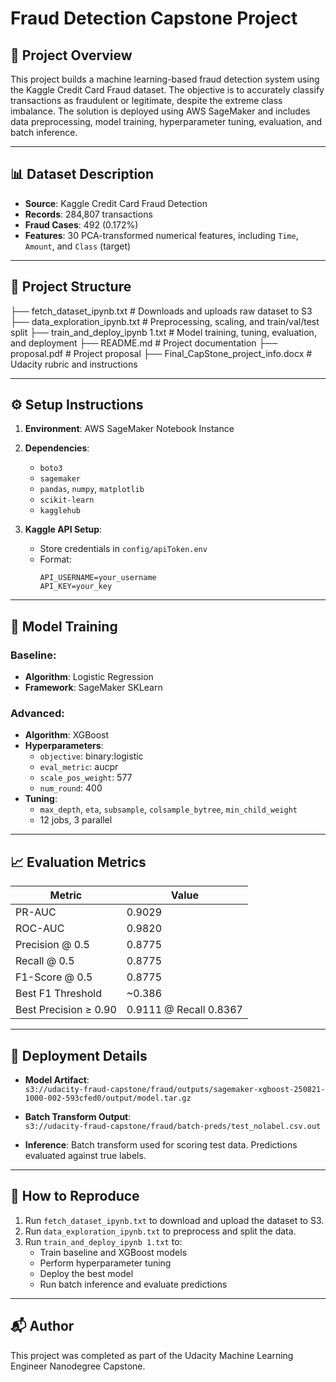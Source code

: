 # Fraud Detection Capstone Project

## 📌 Project Overview

This project builds a machine learning-based fraud detection system using the Kaggle Credit Card Fraud dataset. The objective is to accurately classify transactions as fraudulent or legitimate, despite the extreme class imbalance. The solution is deployed using AWS SageMaker and includes data preprocessing, model training, hyperparameter tuning, evaluation, and batch inference.

---

## 📊 Dataset Description

- **Source**: Kaggle Credit Card Fraud Detection
- **Records**: 284,807 transactions
- **Fraud Cases**: 492 (0.172%)
- **Features**: 30 PCA-transformed numerical features, including `Time`, `Amount`, and `Class` (target)

---

## 📁 Project Structure

├── fetch_dataset_ipynb.txt # Downloads and uploads raw dataset to S3 ├── data_exploration_ipynb.txt # Preprocessing, scaling, and train/val/test split ├── train_and_deploy_ipynb 1.txt # Model training, tuning, evaluation, and deployment ├── README.md # Project documentation ├── proposal.pdf # Project proposal ├── Final_CapStone_project_info.docx # Udacity rubric and instructions

---

## ⚙️ Setup Instructions

1. **Environment**: AWS SageMaker Notebook Instance
2. **Dependencies**:
   - `boto3`
   - `sagemaker`
   - `pandas`, `numpy`, `matplotlib`
   - `scikit-learn`
   - `kagglehub`

3. **Kaggle API Setup**:
   - Store credentials in `config/apiToken.env`
   - Format:
     ```
     API_USERNAME=your_username
     API_KEY=your_key
     ```

---

## 🧠 Model Training

### Baseline:
- **Algorithm**: Logistic Regression
- **Framework**: SageMaker SKLearn

### Advanced:
- **Algorithm**: XGBoost
- **Hyperparameters**:
  - `objective`: binary:logistic
  - `eval_metric`: aucpr
  - `scale_pos_weight`: 577
  - `num_round`: 400
- **Tuning**:
  - `max_depth`, `eta`, `subsample`, `colsample_bytree`, `min_child_weight`
  - 12 jobs, 3 parallel

---

## 📈 Evaluation Metrics

| Metric              | Value     |
|---------------------|-----------|
| PR-AUC              | 0.9029    |
| ROC-AUC             | 0.9820    |
| Precision @ 0.5     | 0.8775    |
| Recall @ 0.5        | 0.8775    |
| F1-Score @ 0.5      | 0.8775    |
| Best F1 Threshold   | ~0.386    |
| Best Precision ≥ 0.90 | 0.9111 @ Recall 0.8367 |

---

## 🚀 Deployment Details

- **Model Artifact**:  
  `s3://udacity-fraud-capstone/fraud/outputs/sagemaker-xgboost-250821-1000-002-593cfed0/output/model.tar.gz`

- **Batch Transform Output**:  
  `s3://udacity-fraud-capstone/fraud/batch-preds/test_nolabel.csv.out`

- **Inference**: Batch transform used for scoring test data. Predictions evaluated against true labels.

---

## 🔁 How to Reproduce

1. Run `fetch_dataset_ipynb.txt` to download and upload the dataset to S3.
2. Run `data_exploration_ipynb.txt` to preprocess and split the data.
3. Run `train_and_deploy_ipynb 1.txt` to:
   - Train baseline and XGBoost models
   - Perform hyperparameter tuning
   - Deploy the best model
   - Run batch inference and evaluate predictions

---

## 📬 Author

This project was completed as part of the Udacity Machine Learning Engineer Nanodegree Capstone.